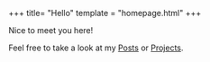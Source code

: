 +++
title= "Hello"
template = "homepage.html"
+++

Nice to meet you here!

Feel free to take a look at my [Posts](./posts) or [Projects](./projects).